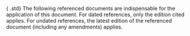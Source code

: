 ﻿{ .std}
The following referenced documents are indispensable for the application of this document. For dated references, only the edition cited applies. For undated references, the latest edition of the referenced document (including any amendments) applies.
